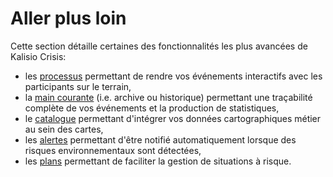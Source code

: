 # Aller plus loin

Cette section détaille certaines des fonctionnalités les plus avancées de Kalisio Crisis:
* les [processus](./workflow.md) permettant de rendre vos événements interactifs avec les participants sur le terrain,
* la [main courante](./archiving.md) (i.e. archive ou historique) permettant une traçabilité complète de vos événements et la production de statistiques,
* le [catalogue](./catalog.md) permettant d'intégrer vos données cartographiques métier au sein des cartes,
* les [alertes](./alert.md) permettant d'être notifié automatiquement lorsque des risques environnementaux sont détectées,
* les [plans](./plan.md) permettant de faciliter la gestion de situations à risque.


